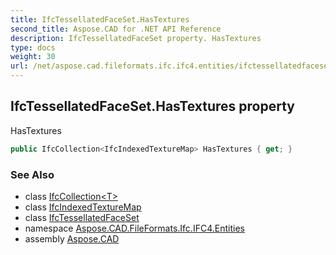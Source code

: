 ```yaml
---
title: IfcTessellatedFaceSet.HasTextures
second_title: Aspose.CAD for .NET API Reference
description: IfcTessellatedFaceSet property. HasTextures
type: docs
weight: 30
url: /net/aspose.cad.fileformats.ifc.ifc4.entities/ifctessellatedfaceset/hastextures/
---
```

## IfcTessellatedFaceSet.HasTextures property

HasTextures

```csharp
public IfcCollection<IfcIndexedTextureMap> HasTextures { get; }
```

### See Also

* class [IfcCollection&lt;T&gt;](../../../aspose.cad.fileformats.ifc/ifccollection-1/)
* class [IfcIndexedTextureMap](../../ifcindexedtexturemap/)
* class [IfcTessellatedFaceSet](../)
* namespace [Aspose.CAD.FileFormats.Ifc.IFC4.Entities](../../ifctessellatedfaceset/)
* assembly [Aspose.CAD](../../../)


